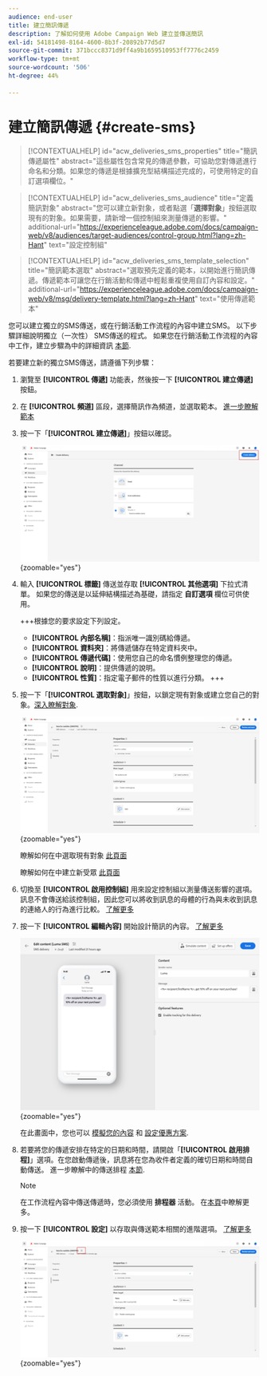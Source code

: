 ```yaml
---
audience: end-user
title: 建立簡訊傳遞
description: 了解如何使用 Adobe Campaign Web 建立並傳送簡訊
exl-id: 54181498-8164-4600-8b3f-20892b77d5d7
source-git-commit: 371bccc8371d9ff4a9b1659510953ff7776c2459
workflow-type: tm+mt
source-wordcount: '506'
ht-degree: 44%

---
```


# 建立簡訊傳遞 {#create-sms}

>[!CONTEXTUALHELP]
>id="acw_deliveries_sms_properties"
>title="簡訊傳遞屬性"
>abstract="這些屬性包含常見的傳遞參數，可協助您對傳遞進行命名和分類。如果您的傳遞是根據擴充型結構描述完成的，可使用特定的自訂選項欄位。"

>[!CONTEXTUALHELP]
>id="acw_deliveries_sms_audience"
>title="定義簡訊對象"
>abstract="您可以建立新對象，或者點選「**選擇對象**」按鈕選取現有的對象。如果需要，請新增一個控制組來測量傳遞的影響。"
>additional-url="https://experienceleague.adobe.com/docs/campaign-web/v8/audiences/target-audiences/control-group.html?lang=zh-Hant" text="設定控制組"

>[!CONTEXTUALHELP]
>id="acw_deliveries_sms_template_selection"
>title="簡訊範本選取"
>abstract="選取預先定義的範本，以開始進行簡訊傳遞。傳遞範本可讓您在行銷活動和傳遞中輕鬆重複使用自訂內容和設定。"
>additional-url="https://experienceleague.adobe.com/docs/campaign-web/v8/msg/delivery-template.html?lang=zh-Hant" text="使用傳遞範本"


您可以建立獨立的SMS傳送，或在行銷活動工作流程的內容中建立SMS。 以下步驟詳細說明獨立（一次性） SMS傳送的程式。 如果您在行銷活動工作流程的內容中工作，建立步驟為中的詳細資訊 [本節](../workflows/activities/channels.md#create-a-delivery-in-a-campaign-workflow).


若要建立新的獨立SMS傳送，請遵循下列步驟：

1. 瀏覽至 **[!UICONTROL 傳遞]** 功能表，然後按一下  **[!UICONTROL 建立傳遞]** 按鈕。

1. 在 **[!UICONTROL 頻道]** 區段，選擇簡訊作為頻道，並選取範本。 [進一步瞭解範本](../msg/delivery-template.md)

1. 按一下「**[!UICONTROL 建立傳遞]**」按鈕以確認。

   ![](assets/sms_create_1.png){zoomable=&quot;yes&quot;}

1. 輸入 **[!UICONTROL 標籤]** 傳送並存取 **[!UICONTROL 其他選項]** 下拉式清單。 如果您的傳送是以延伸結構描述為基礎，請指定 **自訂選項** 欄位可供使用。

   +++根據您的要求設定下列設定。
   * **[!UICONTROL 內部名稱]**：指派唯一識別碼給傳遞。
   * **[!UICONTROL 資料夾]**：將傳遞儲存在特定資料夾中。
   * **[!UICONTROL 傳遞代碼]**：使用您自己的命名慣例整理您的傳遞。
   * **[!UICONTROL 說明]**：提供傳遞的說明。
   * **[!UICONTROL 性質]**：指定電子郵件的性質以進行分類。
+++

1. 按一下「**[!UICONTROL 選取對象]**」按鈕，以鎖定現有對象或建立您自己的對象。[深入瞭解對象](../audience/about-recipients.md).

   ![](assets/sms_create_2.png){zoomable=&quot;yes&quot;}

   瞭解如何在中選取現有對象 [此頁面](../audience/add-audience.md)

   瞭解如何在中建立新受眾 [此頁面](../audience/one-time-audience.md)

1. 切換至 **[!UICONTROL 啟用控制組]** 用來設定控制組以測量傳送影響的選項。 訊息不會傳送給該控制組，因此您可以將收到訊息的母體的行為與未收到訊息的連絡人的行為進行比較。 [了解更多](../audience/control-group.md)

1. 按一下 **[!UICONTROL 編輯內容]** 開始設計簡訊的內容。 [了解更多](content-sms.md)

   ![](assets/sms_create_4.png){zoomable=&quot;yes&quot;}

   在此畫面中，您也可以 [模擬您的內容](../preview-test/preview-test.md) 和 [設定優惠方案](../msg/offers.md).

1. 若要將您的傳遞安排在特定的日期和時間，請開啟「**[!UICONTROL 啟用排程]**」選項。在您啟動傳遞後，訊息將在您為收件者定義的確切日期和時間自動傳送。 進一步瞭解中的傳送排程 [本節](../msg/gs-messages.md#gs-schedule).

   >[!NOTE]
   >
   >在工作流程內容中傳送傳遞時，您必須使用 **排程器** 活動。 在[本頁](../workflows/activities/scheduler.md)中瞭解更多。

1. 按一下 **[!UICONTROL 設定]** 以存取與傳送範本相關的進階選項。 [了解更多](../advanced-settings/delivery-settings.md)

   ![](assets/sms_create_3.png){zoomable=&quot;yes&quot;}
